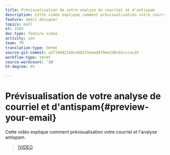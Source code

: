 ```yaml
---
title: Prévisualisation de votre analyse de courriel et d'antispam
description: Cette vidéo explique comment prévisualisation votre courriel et l'analyse antispam.
feature: email designer
topics: null
kt: 2393
doc-type: feature video
activity: use
team: TM
translation-type: tm+mt
source-git-commit: a2f194821a9ce06272eaed979ee2d8c62cccac2b
workflow-type: tm+mt
source-wordcount: '38'
ht-degree: 0%

---
```



# Prévisualisation de votre analyse de courriel et d&#39;antispam{#preview-your-email}

Cette vidéo explique comment prévisualisation votre courriel et l&#39;analyse antispam.

>[!VIDEO](https://video.tv.adobe.com/v/25921?quality=12)
